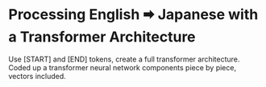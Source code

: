 # Processing English 🠮 Japanese with a Transformer Architecture
Use [START] and [END] tokens, create a full transformer architecture. 
Coded up a transformer neural network components piece by piece, vectors included. 

